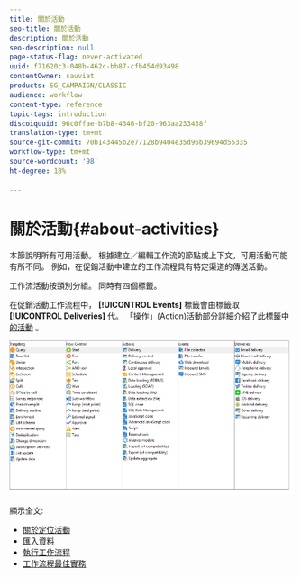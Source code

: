 ```yaml
---
title: 關於活動
seo-title: 關於活動
description: 關於活動
seo-description: null
page-status-flag: never-activated
uuid: f71620c3-048b-462c-bb87-cfb454d93498
contentOwner: sauviat
products: SG_CAMPAIGN/CLASSIC
audience: workflow
content-type: reference
topic-tags: introduction
discoiquuid: 96c0ffae-b7b8-4346-bf20-963aa233438f
translation-type: tm+mt
source-git-commit: 70b143445b2e77128b9404e35d96b39694d55335
workflow-type: tm+mt
source-wordcount: '98'
ht-degree: 18%

---
```



# 關於活動{#about-activities}

本節說明所有可用活動。 根據建立／編輯工作流的節點或上下文，可用活動可能有所不同。 例如，在促銷活動中建立的工作流程具有特定渠道的傳送活動。

工作流活動按類別分組。 同時有四個標籤。

在促銷活動工作流程中， **[!UICONTROL Events]** 標籤會由標籤取 **[!UICONTROL Deliveries]** 代。 「操作」(Action)活動部分詳細介紹了此標籤中 [的活動](../../workflow/using/about-action-activities.md) 。

![](assets/wf-activity-tabs.png)

顯示全文:

* [關於定位活動](../../workflow/using/about-targeting-activities.md)
* [匯入資料](../../workflow/using/importing-data.md)
* [執行工作流程](../../workflow/using/starting-a-workflow.md)
* [工作流程最佳實務](../../workflow/using/workflow-best-practices.md)

